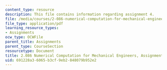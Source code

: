 ```yaml
---
content_type: resource
description: This file contains information regarding assignment 4.
file: /media/courses/2-086-numerical-computation-for-mechanical-engineers-spring-2013/691228a36065b3cf9eb2848079b952e2_MIT2_086S13_assignment4.pdf
file_type: application/pdf
learning_resource_types:
- Assignments
ocw_type: OCWFile
parent_title: Assignments
parent_type: CourseSection
resourcetype: Document
title: 2.086 Numerical Computation for Mechanical Engineers, Assignment 4
uid: 691228a3-6065-b3cf-9eb2-848079b952e2
---
```

